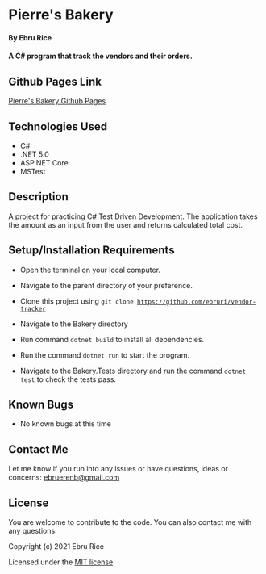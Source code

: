 # Pierre's Bakery 

#### By Ebru Rice

#### A C# program that track the vendors and their orders.

## Github Pages Link

[Pierre's Bakery Github Pages](https://ebruri.github.io/vendor-tracker/)

## Technologies Used

* C#
* .NET 5.0
* ASP.NET Core
* MSTest


## Description

A project for practicing C# Test Driven Development. The application takes the amount as an input from the user and returns calculated total cost. 

## Setup/Installation Requirements

* Open the terminal on your local computer.

* Navigate to the parent directory of your preference.

* Clone this project using <code>git clone https://github.com/ebruri/vendor-tracker</code>

* Navigate to the Bakery directory

* Run command <code>dotnet build</code> to install all dependencies.

* Run the command <code>dotnet run</code> to start the program.

* Navigate to the Bakery.Tests directory and run the command <code>dotnet test</code> to check the tests pass.

## Known Bugs

* No known bugs at this time


## Contact Me

Let me know if you run into any issues or have questions, ideas or concerns:
ebruerenb@gmail.com

## License

You are welcome to contribute to the code. You can also contact me with any questions.

Copyright (c) 2021 Ebru Rice

Licensed under the [MIT license]()